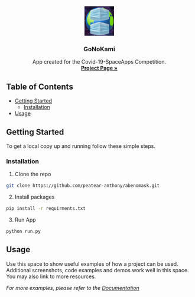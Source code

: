 <!--
*** Thanks for checking out this README Template. If you have a suggestion that would
*** make this better, please fork the repo and create a pull request or simply open
*** an issue with the tag "enhancement".
*** Thanks again! Now go create something AMAZING! :D
***
***
***
*** To avoid retyping too much info. Do a search and replace for the following:
*** github_username, repo, twitter_handle, email
-->

<!-- PROJECT LOGO -->
<br />
<p align="center">
  <a href="https://github.com/peatear-anthony/abenomask">
    <img src="images/logo.PNG" alt="Logo" width="80" height="80">
  </a>

  <h3 align="center">GoNoKami</h3>

  <p align="center">
    App created for the Covid-19-SpaceApps Competition. 
    <br />
    <a href="https://covid19.spaceappschallenge.org/challenges/covid-challenges/isolation-solution/teams/abenomask/project"><strong>Project Page »</strong></a>
  </p>
</p>

<!-- TABLE OF CONTENTS -->
## Table of Contents

* [Getting Started](#getting-started)
  * [Installation](#installation)
* [Usage](#usage)


<!-- GETTING STARTED -->
## Getting Started
To get a local copy up and running follow these simple steps.

### Installation
 
1. Clone the repo
```sh
git clone https://github.com/peatear-anthony/abenomask.git
```
2. Install  packages
```sh
pip install -r requirments.txt
```
3. Run App
```sh
python run.py
```

<!-- USAGE EXAMPLES -->
## Usage

Use this space to show useful examples of how a project can be used. Additional screenshots, code examples and demos work well in this space. You may also link to more resources.

_For more examples, please refer to the [Documentation](https://example.com)_


